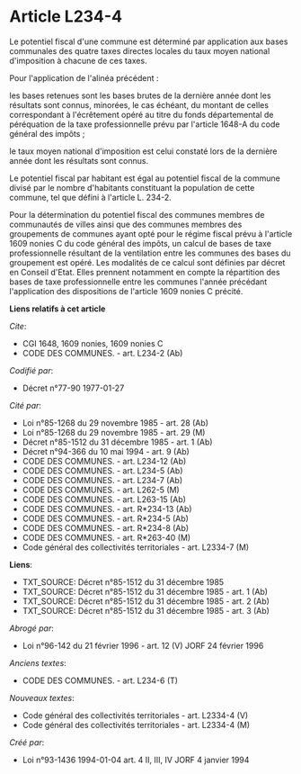 # Article L234-4

Le potentiel fiscal d'une commune est déterminé par application aux bases communales des quatre taxes directes locales du
taux moyen national d'imposition à chacune de ces taxes.

Pour l'application de l'alinéa précédent :

les bases retenues sont les bases brutes de la dernière année dont les résultats sont connus, minorées, le cas échéant, du
montant de celles correspondant à l'écrêtement opéré au titre du fonds départemental de péréquation de la taxe
professionnelle prévu par l'article 1648-A du code général des impôts ;

le taux moyen national d'imposition est celui constaté lors de la dernière année dont les résultats sont connus.

Le potentiel fiscal par habitant est égal au potentiel fiscal de la commune divisé par le nombre d'habitants constituant la
population de cette commune, tel que défini à l'article L. 234-2.

Pour la détermination du potentiel fiscal des communes membres de communautés de villes ainsi que des communes membres des
groupements de communes ayant opté pour le régime fiscal prévu à l'article 1609 nonies C du code général des impôts, un
calcul de bases de taxe professionnelle résultant de la ventilation entre les communes des bases du groupement est opéré. Les
modalités de ce calcul sont définies par décret en Conseil d'Etat. Elles prennent notamment en compte la répartition des
bases de taxe professionnelle entre les communes l'année précédant l'application des dispositions de l'article 1609 nonies C
précité.

**Liens relatifs à cet article**

_Cite_:

  - CGI 1648, 1609 nonies, 1609 nonies C
  - CODE DES COMMUNES. - art. L234-2 (Ab)

_Codifié par_:

  - Décret n°77-90 1977-01-27

_Cité par_:

  - Loi n°85-1268 du 29 novembre 1985 - art. 28 (Ab)
  - Loi n°85-1268 du 29 novembre 1985 - art. 29 (M)
  - Décret n°85-1512 du 31 décembre 1985 - art. 1 (Ab)
  - Décret n°94-366 du 10 mai 1994 - art. 9 (Ab)
  - CODE DES COMMUNES. - art. L234-12 (Ab)
  - CODE DES COMMUNES. - art. L234-5 (Ab)
  - CODE DES COMMUNES. - art. L234-7 (Ab)
  - CODE DES COMMUNES. - art. L262-5 (M)
  - CODE DES COMMUNES. - art. L263-15 (Ab)
  - CODE DES COMMUNES. - art. R*234-13 (Ab)
  - CODE DES COMMUNES. - art. R*234-5 (Ab)
  - CODE DES COMMUNES. - art. R*234-8 (Ab)
  - CODE DES COMMUNES. - art. R*263-40 (M)
  - Code général des collectivités territoriales - art. L2334-7 (M)

**Liens**:

  - TXT_SOURCE: Décret n°85-1512 du 31 décembre 1985
  - TXT_SOURCE: Décret n°85-1512 du 31 décembre 1985 - art. 1 (Ab)
  - TXT_SOURCE: Décret n°85-1512 du 31 décembre 1985 - art. 2 (Ab)
  - TXT_SOURCE: Décret n°85-1512 du 31 décembre 1985 - art. 3 (Ab)

_Abrogé par_:

  - Loi n°96-142 du 21 février 1996 - art. 12 (V) JORF 24 février 1996

_Anciens textes_:

  - CODE DES COMMUNES. - art. L234-6 (T)

_Nouveaux textes_:

  - Code général des collectivités territoriales - art. L2334-4 (V)
  - Code général des collectivités territoriales - art. L2334-4 (M)

_Créé par_:

  - Loi n°93-1436 1994-01-04 art. 4 II, III, IV JORF 4 janvier 1994
